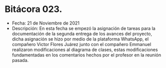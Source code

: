 # Bitácora 023.
- Fecha: 21 de Noviembre de 2021
- Descripción: En esta fecha se empezó la asignación de tareas para la documentación de la segunda entrega de los avances del proyecto, dicha asignación se hizo por medio de la plataforma WhatsApp, el compañero Victor Flores Juárez junto con el compañero Emmanuel realizaron modificaciones al diagrama de clases, estas modificaciones fundamentadas en los comentarios hechos por el profesor en la reunión pasada.
